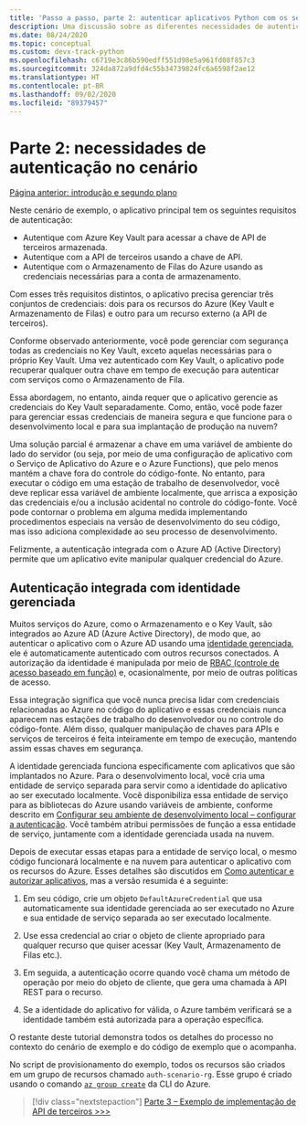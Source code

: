 ```yaml
---
title: 'Passo a passo, parte 2: autenticar aplicativos Python com os serviços do Azure'
description: Uma discussão sobre as diferentes necessidades de autenticação e os desafios no cenário de exemplo e como esses desafios são atendidos com a autenticação integrada do Azure.
ms.date: 08/24/2020
ms.topic: conceptual
ms.custom: devx-track-python
ms.openlocfilehash: c6719e3c86b590edff551d98e5a961fd08f857c3
ms.sourcegitcommit: 324da872a9dfd4c55b34739824fc6a6598f2ae12
ms.translationtype: HT
ms.contentlocale: pt-BR
ms.lasthandoff: 09/02/2020
ms.locfileid: "89379457"
---
```

# <a name="part-2-authentication-needs-in-the-scenario"></a>Parte 2: necessidades de autenticação no cenário

[Página anterior: introdução e segundo plano](walkthrough-tutorial-authentication-01.md)

Neste cenário de exemplo, o aplicativo principal tem os seguintes requisitos de autenticação:

- Autentique com Azure Key Vault para acessar a chave de API de terceiros armazenada.
- Autentique com a API de terceiros usando a chave de API.
- Autentique com o Armazenamento de Filas do Azure usando as credenciais necessárias para a conta de armazenamento.

Com esses três requisitos distintos, o aplicativo precisa gerenciar três conjuntos de credenciais: dois para os recursos do Azure (Key Vault e Armazenamento de Filas) e outro para um recurso externo (a API de terceiros).

Conforme observado anteriormente, você pode gerenciar com segurança todas as credenciais no Key Vault, exceto aquelas necessárias para o próprio Key Vault. Uma vez autenticado com Key Vault, o aplicativo pode recuperar qualquer outra chave em tempo de execução para autenticar com serviços como o Armazenamento de Fila.

Essa abordagem, no entanto, ainda requer que o aplicativo gerencie as credenciais do Key Vault separadamente. Como, então, você pode fazer para gerenciar essas credenciais de maneira segura e que funcione para o desenvolvimento local e para sua implantação de produção na nuvem?

Uma solução parcial é armazenar a chave em uma variável de ambiente do lado do servidor (ou seja, por meio de uma configuração de aplicativo com o Serviço de Aplicativo do Azure e o Azure Functions), que pelo menos mantém a chave fora do controle do código-fonte. No entanto, para executar o código em uma estação de trabalho de desenvolvedor, você deve replicar essa variável de ambiente localmente, que arrisca a exposição das credenciais e/ou a inclusão acidental no controle do código-fonte. Você pode contornar o problema em alguma medida implementando procedimentos especiais na versão de desenvolvimento do seu código, mas isso adiciona complexidade ao seu processo de desenvolvimento.

Felizmente, a autenticação integrada com o Azure AD (Active Directory) permite que um aplicativo evite manipular qualquer credencial do Azure.

## <a name="integrated-authentication-with-managed-identity"></a>Autenticação integrada com identidade gerenciada

Muitos serviços do Azure, como o Armazenamento e o Key Vault, são integrados ao Azure AD (Azure Active Directory), de modo que, ao autenticar o aplicativo com o Azure AD usando uma [identidade gerenciada](/azure/active-directory/managed-identities-azure-resources/overview), ele é automaticamente autenticado com outros recursos conectados. A autorização da identidade é manipulada por meio de [RBAC (controle de acesso baseado em função)](how-to-assign-role-permissions.md) e, ocasionalmente, por meio de outras políticas de acesso.

Essa integração significa que você nunca precisa lidar com credenciais relacionadas ao Azure no código do aplicativo e essas credenciais nunca aparecem nas estações de trabalho do desenvolvedor ou no controle do código-fonte. Além disso, qualquer manipulação de chaves para APIs e serviços de terceiros é feita inteiramente em tempo de execução, mantendo assim essas chaves em segurança.

A identidade gerenciada funciona especificamente com aplicativos que são implantados no Azure. Para o desenvolvimento local, você cria uma entidade de serviço separada para servir como a identidade do aplicativo ao ser executado localmente. Você disponibiliza essa entidade de serviço para as bibliotecas do Azure usando variáveis de ambiente, conforme descrito em [Configurar seu ambiente de desenvolvimento local – configurar a autenticação](configure-local-development-environment.md#configure-authentication). Você também atribui permissões de função a essa entidade de serviço, juntamente com a identidade gerenciada usada na nuvem.

Depois de executar essas etapas para a entidade de serviço local, o mesmo código funcionará localmente e na nuvem para autenticar o aplicativo com os recursos do Azure. Esses detalhes são discutidos em [Como autenticar e autorizar aplicativos](azure-sdk-authenticate.md), mas a versão resumida é a seguinte:

1. Em seu código, crie um objeto `DefaultAzureCredential` que usa automaticamente sua identidade gerenciada ao ser executado no Azure e sua entidade de serviço separada ao ser executado localmente.

1. Use essa credencial ao criar o objeto de cliente apropriado para qualquer recurso que quiser acessar (Key Vault, Armazenamento de Filas etc.).

1. Em seguida, a autenticação ocorre quando você chama um método de operação por meio do objeto de cliente, que gera uma chamada à API REST para o recurso.

1. Se a identidade do aplicativo for válida, o Azure também verificará se a identidade também está autorizada para a operação específica.

O restante deste tutorial demonstra todos os detalhes do processo no contexto do cenário de exemplo e do código de exemplo que o acompanha.

No script de provisionamento do exemplo, todos os recursos são criados em um grupo de recursos chamado `auth-scenario-rg`. Esse grupo é criado usando o comando [`az group create`](/cli/azure/group?view=azure-cli-latest#az-group-create) da CLI do Azure.

> [!div class="nextstepaction"]
> [Parte 3 – Exemplo de implementação de API de terceiros >>>](walkthrough-tutorial-authentication-03.md)
